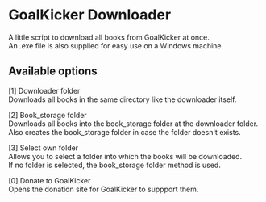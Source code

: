 # GoalKicker Downloader
A little script to download all books from GoalKicker at once. <br />
An .exe file is also supplied for easy use on a Windows machine. <br />

## Available options
[1] Downloader folder <br />
Downloads all books in the same directory like the downloader itself.

[2] Book_storage folder <br />
Downloads all books into the book_storage folder at the downloader folder. <br/>
Also creates the book_storage folder in case the folder doesn't exists.

[3] Select own folder <br />
Allows you to select a folder into which the books will be downloaded. <br />
If no folder is selected, the book_storage folder method is used.

[0] Donate to GoalKicker <br />
Opens the donation site for GoalKicker to suppport them.
